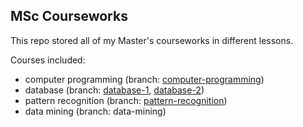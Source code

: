 ## MSc Courseworks

This repo stored all of my Master's courseworks in different lessons.

Courses included:

- computer programming (branch: [computer-programming](https://github.com/iamcynthia/MSc-courseworks/tree/computer-programming))
- database (branch: [database-1](https://github.com/iamcynthia/MSc-courseworks/tree/database-1), [database-2](https://github.com/iamcynthia/MSc-courseworks/tree/database-2))
- pattern recognition (branch: [pattern-recognition](https://github.com/iamcynthia/MSc-courseworks/tree/pattern-recognition))
- data mining (branch: data-mining)
